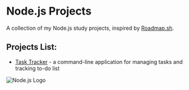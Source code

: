 # Node.js Projects

A collection of my Node.js study projects, inspired by [Roadmap.sh](https://roadmap.sh/nodejs/projects).

## Projects List:

-   [Task Tracker](./task-tracker/README.md) - a command-line application for managing tasks and tracking to-do list

<picture>
    <img src="https://nodejs.org/static/logos/jsIconGreen.svg" alt="Node.js Logo">
</picture>
